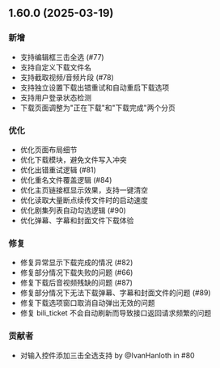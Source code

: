 ## 1.60.0 (2025-03-19)
### 新增
* 支持编辑框三击全选 (#77)
* 支持自定义下载文件名
* 支持截取视频/音频片段 (#78)
* 支持独立设置下载出错重试和自动重启下载选项
* 支持用户登录状态检测
* 下载页面调整为"正在下载"和"下载完成"两个分页

### 优化
* 优化页面布局细节
* 优化下载模块，避免文件写入冲突
* 优化出错重试逻辑 (#81)
* 优化重名文件覆盖逻辑 (#84)
* 优化主页链接框显示效果，支持一键清空
* 优化读取大量断点续传文件时的启动速度
* 优化剧集列表自动勾选逻辑 (#90)
* 优化弹幕、字幕和封面文件下载体验

### 修复
* 修复异常显示下载完成的情况 (#82)
* 修复部分情况下载失败的问题 (#66)
* 修复下载后音视频残缺的问题 (#87)
* 修复部分情况下无法下载弹幕、字幕和封面文件的问题 (#89)
* 修复下载选项窗口取消自动弹出无效的问题
* 修复 bili_ticket 不会自动刷新而导致接口返回请求频繁的问题

### 贡献者
* 对输入控件添加三击全选支持 by @IvanHanloth in #80